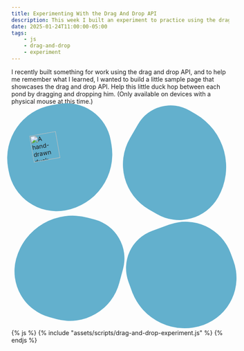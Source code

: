 ```yaml
---
title: Experimenting With the Drag And Drop API
description: This week I built an experiment to practice using the drag and drop web API.
date: 2025-01-24T11:00:00-05:00
tags:
    - js
    - drag-and-drop
    - experiment
---
```

I recently built something for work using the drag and drop API, and to help me remember what I learned, I wanted to build a little sample page that showcases the drag and drop API.
Help this little duck hop between each pond by dragging and dropping him. (Only available on devices with a physical mouse at this time.)

<style>
	.drag-and-drop {
		display: grid;
		grid-template-rows: repeat(2, 1fr);
		grid-template-columns: repeat(2, 1fr);
		aspect-ratio: 1/1;
		gap: 1em;

		& > div {
			background: #63b0cd;

			display: grid;
			align-items: center;
			justify-items: center;
		}

		& > div.darker {
			background: #3e92cc;
		}

		.pond1 {
			border-radius: 66% 55% 70% 60%;
			transform: rotate(-10deg);
			position: relative;
			top: -15px;
			left: -10px;
		}

		.pond2 {
			border-radius: 37% 60% 44% 51%;
			transform: rotate(30deg);
		}

		.pond3 {
			border-radius: 80% 55% 70% 65%;
			transform: rotate(15deg);
			position: relative;
			top: -20px;
			right: -10px;
		}

		.pond4 {
			border-radius: 70% 85% 88% 99%;
			transform: rotate(-20deg);
			position: relative;
			right: -15px;
		}

		.duck {
			width: 50%;
			cursor: grab;
		}

		.duck:active {
			cursor: grabbing;
		}

		.duck.hidden {
			visibility: hidden;
		}
	}
</style>
<div class="drag-and-drop experiment">		
	<div class="pond1">
		<img src="/assets/images/drag-and-drop/duck.png" alt="A hand-drawn duck. He is a handsome young man." class="duck" draggable="true">
	</div>
	<div class="pond2"></div>
	<div class="pond3"></div>
	<div class="pond4"></div>
</div>
{% js %}
{% include "assets/scripts/drag-and-drop-experiment.js" %}
{% endjs %}
